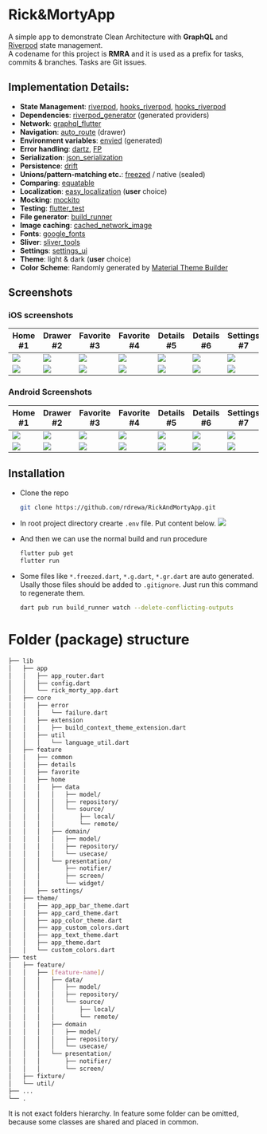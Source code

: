 # Rick&MortyApp

A simple app to demonstrate Clean Architecture with **GraphQL** and [Riverpod](https://riverpod.dev/) state management.\
A codename for this project is **RMRA** and it is used as a prefix for tasks, commits & branches. Tasks are Git issues.

## Implementation Details:

- **State Management**: [riverpod](https://pub.dev/packages/riverpod), [hooks_riverpod](https://pub.dev/packages/hooks_riverpod), [hooks_riverpod](https://pub.dev/packages/hooks_riverpod)
- **Dependencies**: [riverpod_generator](https://pub.dev/packages/riverpod_generator) (generated providers)
- **Network**: [graphql_flutter](https://pub.dev/packages/graphql_flutter)
- **Navigation**: [auto_route](https://pub.dev/packages/auto_route) (drawer)
- **Environment variables**: [envied](https://pub.dev/packages/envied) (generated)
- **Error handling**: [dartz](https://pub.dev/packages/dartz), [FP](https://medium.com/nerd-for-tech/better-error-handling-with-either-type-in-dart-b91bef20d716)
- **Serialization**: [json_serialization](https://pub.dev/packages/json_serialization)
- **Persistence**: [drift](https://pub.dev/packages/drift)
- **Unions/pattern-matching etc.**: [freezed](https://pub.dev/packages/freezed) / native (sealed)
- **Comparing**: [equatable](https://pub.dev/packages/equatable)
- **Localization**: [easy_localization](https://pub.dev/packages/easy_localization) (**user** choice)
- **Mocking**: [mockito](https://pub.dev/packages/mockito)
- **Testing**: [flutter_test](https://api.flutter.dev/flutter/flutter_test/flutter_test-library.html)
- **File generator**: [build_runner](https://pub.dev/packages/build_runner)
- **Image caching**: [cached_network_image](https://pub.dev/packages/cached_network_image)
- **Fonts**: [google_fonts](https://pub.dev/packages/google_fonts)
- **Sliver**: [sliver_tools](https://pub.dev/packages/sliver_tools)
- **Settings**: [settings_ui](https://pub.dev/packages/settings_ui)
- **Theme**: light & dark (**user** choice)
- **Color Scheme**: Randomly generated by [Material Theme Builder](https://m3.material.io/theme-builder#/custom)

## Screenshots

### iOS screenshots

| Home #1 | Drawer #2 | Favorite #3 | Favorite #4 | Details #5 | Details #6 | Settings #7 |
| ------- | --------- | ----------- | ----------- | ---------- | ---------- | ----------- |
| ![][31] | ![][32]   | ![][33]     | ![][34]     | ![][35]    | ![][36]    | ![][37]     |
| ![][41] | ![][42]   | ![][43]     | ![][44]     | ![][45]    | ![][46]    | ![][47]     |

### Android Screenshots

| Home #1 | Drawer #2 | Favorite #3 | Favorite #4 | Details #5 | Details #6 | Settings #7 |
| ------- | --------- | ----------- | ----------- | ---------- | ---------- | ----------- |
| ![][11] | ![][12]   | ![][13]     | ![][14]     | ![][15]    | ![][16]    | ![][17]     |
| ![][21] | ![][22]   | ![][23]     | ![][24]     | ![][25]    | ![][26]    | ![][27]     |

## Installation

- Clone the repo
  ```sh
  git clone https://github.com/rdrewa/RickAndMortyApp.git
  ```
- In root project directory crearte `.env` file. Put content below.
  ![][00]

- And then we can use the normal build and run procedure
  ```sh
  flutter pub get
  flutter run
  ```
- Some files like `*.freezed.dart`, `*.g.dart`, `*.gr.dart` are auto generated. Usally those files should be added to `.gitignore`. Just run this command to regenerate them.
  ```sh
  dart pub run build_runner watch --delete-conflicting-outputs
  ```

# Folder (package) structure

```bash
├── lib
│   ├── app
│   │   ├── app_router.dart
│   │   ├── config.dart
│   │   └── rick_morty_app.dart
│   ├── core
│   │   ├── error
│   │   │   └── failure.dart
│   │   ├── extension
│   │   │   ├── build_context_theme_extension.dart
│   │   ├── util
│   │   │   └── language_util.dart
│   ├── feature
│   │   ├── common
│   │   ├── details
│   │   ├── favorite
│   │   ├── home
│   │   │   ├── data
│   │   │   │   ├── model/
│   │   │   │   ├── repository/
│   │   │   │   └── source/
│   │   │   │       ├── local/
│   │   │   │       └── remote/
│   │   │   ├── domain/
│   │   │   │   ├── model/
│   │   │   │   ├── repository/
│   │   │   │   └── usecase/
│   │   │   └── presentation/
│   │   │       ├── notifier/
│   │   │       ├── screen/
│   │   │       └── widget/
│   │   ├── settings/
│   ├── theme/
│   │   ├── app_app_bar_theme.dart
│   │   ├── app_card_theme.dart
│   │   ├── app_color_theme.dart
│   │   ├── app_custom_colors.dart
│   │   ├── app_text_theme.dart
│   │   ├── app_theme.dart
│   │   └── custom_colors.dart
├── test
│   ├── feature/
│   │   ├── [feature-name]/
│   │   │   ├── data/
│   │   │   │   ├── model/
│   │   │   │   ├── repository/
│   │   │   │   └── source/
│   │   │   │       ├── local/
│   │   │   │       └── remote/
│   │   │   ├── domain
│   │   │   │   ├── model/
│   │   │   │   ├── repository/
│   │   │   │   └── usecase/
│   │   │   └── presentation/
│   │   │       ├── notifier/
│   │   │       └── screen/
│   ├── fixture/
│   └── util/
├── ...
└── .
```

It is not exact folders hierarchy. In feature some folder can be omitted, because some classes are shared and placed in common.

[00]: screenshots/env.png
[11]: screenshots/android/light/android-light-01_home.png
[12]: screenshots/android/light/android-light-02_drawer.png
[13]: screenshots/android/light/android-light-03_favorite.png
[14]: screenshots/android/light/android-light-04_favorite.png
[15]: screenshots/android/light/android-light-05_details.png
[16]: screenshots/android/light/android-light-06_details.png
[17]: screenshots/android/light/android-light-07_settings.png
[21]: screenshots/android/dark/android-dark-01_home.png
[22]: screenshots/android/dark/android-dark-02_drawer.png
[23]: screenshots/android/dark/android-dark-03_favorite.png
[24]: screenshots/android/dark/android-dark-04_favorite.png
[25]: screenshots/android/dark/android-dark-05_details.png
[26]: screenshots/android/dark/android-dark-06_details.png
[27]: screenshots/android/dark/android-dark-07_settings.png
[31]: screenshots/ios/light/ios-light-01_home.png
[32]: screenshots/ios/light/ios-light-02_drawer.png
[33]: screenshots/ios/light/ios-light-03_favorite.png
[34]: screenshots/ios/light/ios-light-04_favorite.png
[35]: screenshots/ios/light/ios-light-05_details.png
[36]: screenshots/ios/light/ios-light-06_details.png
[37]: screenshots/ios/light/ios-light-07_settings.png
[41]: screenshots/ios/dark/ios-dark-01_home.png
[42]: screenshots/ios/dark/ios-dark-02_drawer.png
[43]: screenshots/ios/dark/ios-dark-03_favorite.png
[44]: screenshots/ios/dark/ios-dark-04_favorite.png
[45]: screenshots/ios/dark/ios-dark-05_details.png
[46]: screenshots/ios/dark/ios-dark-06_details.png
[47]: screenshots/ios/dark/ios-dark-07_settings.png
